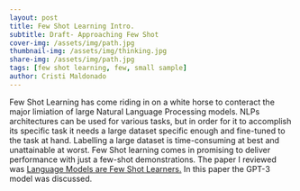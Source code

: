 ```yaml
---
layout: post
title: Few Shot Learning Intro. 
subtitle: Draft- Approaching Few Shot
cover-img: /assets/img/path.jpg
thumbnail-img: /assets/img/thinking.jpg
share-img: /assets/img/path.jpg
tags: [few shot learning, few, small sample]
author: Cristi Maldonado
---
```


Few Shot Learning has come riding in on a white horse to conteract the major limiation of large Natural Language Processing models. NLPs architectures can be used for various tasks, but in order for it to accomplish its specific task it needs a large dataset specific enough and fine-tuned to the task at hand. Labelling a large dataset is time-consuming at best and unattainable at worst. Few Shot learning comes in promising to deliver performance with just a few-shot demonstrations. The paper I reviewed was  [Language Models are Few Shot Learners.](https://arxiv.org/pdf/2005.14165.pdf/)
In this paper the GPT-3 model was discussed. 